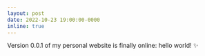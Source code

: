 ```yaml
---
layout: post
date: 2022-10-23 19:00:00-0000
inline: true
---
```


Version 0.0.1 of my personal website is finally online: hello world! :sparkles:
